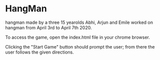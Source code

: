 # HangMan
hangman made by a three 15 yearolds
Abhi, Arjun and Emile worked on hangman from April 3rd to April 7th 2020.

To access the game, open the index.html file in your chrome browser.

Clicking the "Start Game" button should prompt the user; from there the user follows the given directions.
